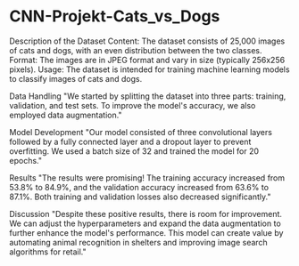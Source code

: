 # CNN-Projekt-Cats_vs_Dogs
Description of the Dataset
Content: The dataset consists of 25,000 images of cats and dogs, with an even distribution between the two classes.
Format: The images are in JPEG format and vary in size (typically 256x256 pixels).
Usage: The dataset is intended for training machine learning models to classify images of cats and dogs.

Data Handling
"We started by splitting the dataset into three parts: training, validation, and test sets. To improve the model's accuracy, we also employed data augmentation."

Model Development
"Our model consisted of three convolutional layers followed by a fully connected layer and a dropout layer to prevent overfitting. We used a batch size of 32 and trained the model for 20 epochs."

Results
"The results were promising! The training accuracy increased from 53.8% to 84.9%, and the validation accuracy increased from 63.6% to 87.1%. Both training and validation losses also decreased significantly."

Discussion
"Despite these positive results, there is room for improvement. We can adjust the hyperparameters and expand the data augmentation to further enhance the model's performance. This model can create value by automating animal recognition in shelters and improving image search algorithms for retail."

